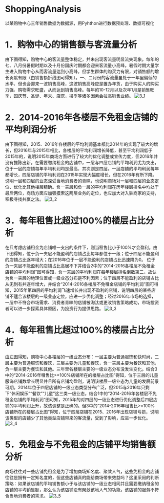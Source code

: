 # ShoppingAnalysis
以某购物中心三年销售数据为数据源，用Pyhthon进行数据预处理、数据可视化

# 1．购物中心的销售额与客流量分析
由下图得知，购物中心的客流量整体稳定，并未出现客流量明显流失现象。每年的七、八月份暑假时期以及十月份国庆时期都会迎来客流量小高峰，暑假时期大量学生进入购物中心从而客流量达到小高峰，但学生群体的购买力有限，对销售额的增长贡献有限（由销售额折线图可得知）。一、二月份的客流量虽处于一年里偏低的水平，但也会迎来一波销售高峰，这波销售高峰应是置办年货，由于购买人的购买力强、购物需求旺盛，从而达到销售高峰。每年的10-12月以及次年1月是销售旺季，国庆节、圣诞、年末、店庆，换季等诸多因素会拉高销售业绩。
![3_1](https://user-images.githubusercontent.com/106458142/224952955-86fbafe0-d4d7-4e6f-a3b8-4682487071b9.jpg)

# 2．2014-2016年各楼层不免租金店铺的平均利润分析
由下图得知，2015、2016年各楼层的平均利润基本都比2014年的实现了较大的增长，但2016年与2015年相比，各楼层的平均利润增长降低，甚至平均利润低于2015年的，说明2015年商场方面进行了较大的优化调整或宣传力度，但2016年并没有推陈出新。在需要缴纳租金的店铺中，一层与四层店铺的平均利润尤为突出，位于一层的店铺每年平均利润均是最高，其次则是四层。一层店铺的平均利润每年都增长，四层店铺的平均利润在2015年实现大幅度增长，但在2016年有所下降。说明一层和四层的业态深受当地消费者的青睐，也说明商场对一层和四层的业态定位、优化比其他楼层精确。负一夹层和负一层的平均利润在历年楼层排名中均处于最后两位，商场方面应加强摸索这两层业务的定位，也应加大对入驻商家的支持，积极寻找共赢之法。
![3_2](https://user-images.githubusercontent.com/106458142/224953059-dcc245f3-add0-4d1a-85fe-1e6de9d5edaa.jpg)
 
# 3．每年租售比超过100%的楼层占比分析
在只考虑店铺租金为店铺唯一支出的条件下，则当租售比小于100%才会盈利。由下图得知，位于负一夹层不能盈利的店铺占比每年都位于一级；位于四层不能盈利的店铺占比逐年增大；在2016年位于一层不能盈利的店铺占比迅速降为0。
位于负一夹层不能盈利的店铺占比高居不下并结合2中的“2014-2016各楼层不免租金店铺的平均利润”图可得知，负一夹层的平均利润在每年楼层排名倒数第二，故认为负一夹层的地理位置或一级业态分布是不利因素；位于四层不能盈利的店铺占比从无到有并逐年增大，并结合“2014-2016各楼层不免租金店铺的平均利润”图可得知，2015年第四层的平均利润飞速增长并出现不盈利的店铺，说明四层的某些店铺不适合该楼层的一级业态定位，应进一步优化调整；经过2016年市场的选择，一层中不符合市场需求、消费者青睐的店铺被淘汰或更改销售策略成功，市场投资者可以进一步探索具体原因，为投资行为提供思路。
![3_3](https://user-images.githubusercontent.com/106458142/224953103-60a11123-bcba-4047-b3a2-aed9e1ec0619.jpg)
 
# 4．每年租售比超过100%的楼层占比分析
由左图得知，购物中心各楼层的一级业态分布：一层主要为普通服饰和快时尚，二层主要为普通服饰和餐饮，三层主要为儿童和餐饮，负一夹层主要为餐饮和其他，负一层主要为餐饮和其他。三年里各楼层主要的一级业态分布没发生变化。结合3中的“2014-2016年租售比>=100%店铺所在的楼层占比图”得知，位于三层的儿童服饰店铺数增长明显并且所有店铺均盈利，说明该楼层一级业态为儿童的发展前景可期。2014年位于四层店铺的一级业态类型分布广泛，但2015与2016年只剩下“休闲娱乐”“餐饮”“儿童”这三类一级业态，结合1中的“2014-2016年各楼层不免租金店铺的平均利润”图可知，2015年的对四层的一级业态进行优化调整后四层店铺的平均利润上升，故该调整是正确的。但3中的“2014-2016年租售比>=100%店铺所在的楼层占比图”得知，位于四层店铺在2015、2016年出现店铺亏损，说明该类型的店铺少了其他类型店铺带来的客流量，受到了影响，应进一步优化。
![3_4](https://user-images.githubusercontent.com/106458142/224953190-c2b71d09-70f3-4cdd-9bec-062b8100b51c.jpg)
 
# 5．免租金与不免租金的店铺平均销售额分析
商场往往对一些店铺免租金是为了增加商场知名度、聚敛人气，这些免租金的店铺往往是拥有一定知名度的，但这些店铺真的能给商场带来效益吗？这里采用的判断策略：如果该店铺的平均销售额小于与该店铺的一级业态相同并且需要缴纳租金的店铺的平均销售额，那么认为该店铺没有聚敛该地人气的功能，该店铺的服务不符合当地消费者的需求。
 ![3_5](https://user-images.githubusercontent.com/106458142/224953221-58c5c014-36f3-4789-963e-415a12b9607f.jpg)

